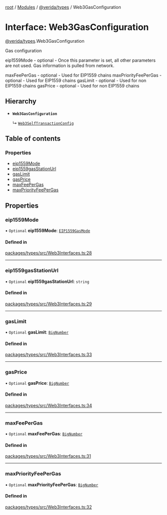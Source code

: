 [root](../README.md) / [Modules](../modules.md) / [@verida/types](../modules/verida_types.md) / Web3GasConfiguration

# Interface: Web3GasConfiguration

[@verida/types](../modules/verida_types.md).Web3GasConfiguration

Gas configuration

eip1559Mode - optional - Once this parameter is set, all other parameters are not used. Gas information is pulled from network.

maxFeePerGas - optional - Used for EIP1559 chains
maxPriorityFeePerGas - optional - Used for EIP1559 chains
gasLimit - optional - Used for non EIP1559 chains
gasPrice - optional - Used for non EIP1559 chains

## Hierarchy

- **`Web3GasConfiguration`**

  ↳ [`Web3SelfTransactionConfig`](verida_types.Web3SelfTransactionConfig.md)

## Table of contents

### Properties

- [eip1559Mode](verida_types.Web3GasConfiguration.md#eip1559mode)
- [eip1559gasStationUrl](verida_types.Web3GasConfiguration.md#eip1559gasstationurl)
- [gasLimit](verida_types.Web3GasConfiguration.md#gaslimit)
- [gasPrice](verida_types.Web3GasConfiguration.md#gasprice)
- [maxFeePerGas](verida_types.Web3GasConfiguration.md#maxfeepergas)
- [maxPriorityFeePerGas](verida_types.Web3GasConfiguration.md#maxpriorityfeepergas)

## Properties

### eip1559Mode

• `Optional` **eip1559Mode**: [`EIP1559GasMode`](../modules/verida_types.md#eip1559gasmode)

#### Defined in

[packages/types/src/Web3Interfaces.ts:28](https://github.com/verida/verida-js/blob/5040472/packages/types/src/Web3Interfaces.ts#L28)

___

### eip1559gasStationUrl

• `Optional` **eip1559gasStationUrl**: `string`

#### Defined in

[packages/types/src/Web3Interfaces.ts:29](https://github.com/verida/verida-js/blob/5040472/packages/types/src/Web3Interfaces.ts#L29)

___

### gasLimit

• `Optional` **gasLimit**: [`BigNumber`](../classes/verida_types._internal_.BigNumber.md)

#### Defined in

[packages/types/src/Web3Interfaces.ts:33](https://github.com/verida/verida-js/blob/5040472/packages/types/src/Web3Interfaces.ts#L33)

___

### gasPrice

• `Optional` **gasPrice**: [`BigNumber`](../classes/verida_types._internal_.BigNumber.md)

#### Defined in

[packages/types/src/Web3Interfaces.ts:34](https://github.com/verida/verida-js/blob/5040472/packages/types/src/Web3Interfaces.ts#L34)

___

### maxFeePerGas

• `Optional` **maxFeePerGas**: [`BigNumber`](../classes/verida_types._internal_.BigNumber.md)

#### Defined in

[packages/types/src/Web3Interfaces.ts:31](https://github.com/verida/verida-js/blob/5040472/packages/types/src/Web3Interfaces.ts#L31)

___

### maxPriorityFeePerGas

• `Optional` **maxPriorityFeePerGas**: [`BigNumber`](../classes/verida_types._internal_.BigNumber.md)

#### Defined in

[packages/types/src/Web3Interfaces.ts:32](https://github.com/verida/verida-js/blob/5040472/packages/types/src/Web3Interfaces.ts#L32)
